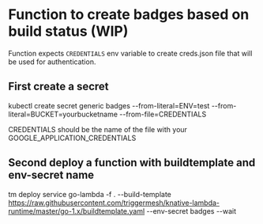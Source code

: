 # Function to create badges based on build status (WIP)

Function expects `CREDENTIALS` env variable to create creds.json file that will be used for authentication. 

## First create a secret
kubectl create secret generic badges --from-literal=ENV=test --from-literal=BUCKET=yourbucketname --from-file=CREDENTIALS

CREDENTIALS should be the name of the file with your GOOGLE_APPLICATION_CREDENTIALS

## Second deploy a function with buildtemplate and env-secret name 

tm deploy service go-lambda -f . --build-template https://raw.githubusercontent.com/triggermesh/knative-lambda-runtime/master/go-1.x/buildtemplate.yaml --env-secret badges --wait
